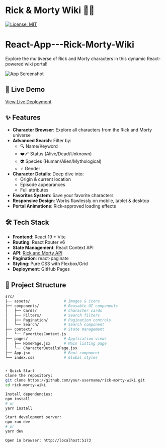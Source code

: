 # Rick & Morty Wiki 🧪🌌
[![License: MIT]([https://img.shields.io/badge/License-MIT-yellow.svg)](https://opensource.org/licenses/MIT](https://github.com/NabilLamb/React-App---Rick-Morty-Wiki/blob/06fea2213a1415f4c14d407704628a628d8529d5/Screenshot%202025-05-30%20202243.png))

# React-App---Rick-Morty-Wiki

Explore the multiverse of Rick and Morty characters in this dynamic React-powered wiki portal!

![App Screenshot](https://example.com/path-to-screenshot.png) <!-- Add actual screenshot URL -->

## 🚀 Live Demo
[View Live Deployment](https://your-username.github.io/rick-morty-wiki/)

## ✨ Features
- **Character Browser**: Explore all characters from the Rick and Morty universe
- **Advanced Search**: Filter by:
  - 🔍 Name/Keyword
  - ❤️‍🩹 Status (Alive/Dead/Unknown)
  - 👽 Species (Human/Alien/Mythological)
  - ♂️ Gender
- **Character Details**: Deep dive into:
  - Origin & current location
  - Episode appearances
  - Full attributes
- **Favorites System**: Save your favorite characters
- **Responsive Design**: Works flawlessly on mobile, tablet & desktop
- **Portal Animations**: Rick-approved loading effects

## 🛠️ Tech Stack
- **Frontend**: React 19 + Vite
- **Routing**: React Router v6
- **State Management**: React Context API
- **API**: [Rick and Morty API](https://rickandmortyapi.com/)
- **Pagination**: react-paginate
- **Styling**: Pure CSS with Flexbox/Grid
- **Deployment**: GitHub Pages

## 📂 Project Structure
```bash
src/
├── assets/               # Images & icons
├── components/           # Reusable UI components
│   ├── Cards/            # Character cards
│   ├── Filters/          # Search filters
│   ├── Pagination/       # Pagination controls
│   └── Search/           # Search component
├── context/              # State management
│   └── FavoritesContext.js
├── pages/                # Application views
│   ├── HomePage.jsx      # Main listing page
│   └── CharacterDetailsPage.jsx
├── App.jsx               # Root component
└── index.css             # Global styles


⚡️ Quick Start
Clone the repository:
git clone https://github.com/your-username/rick-morty-wiki.git
cd rick-morty-wiki

Install dependencies:
npm install
# or
yarn install

Start development server:
npm run dev
# or
yarn dev

Open in browser: http://localhost:5173



